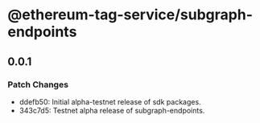# @ethereum-tag-service/subgraph-endpoints

## 0.0.1

### Patch Changes

- ddefb50: Initial alpha-testnet release of sdk packages.
- 343c7d5: Testnet alpha release of subgraph-endpoints.
